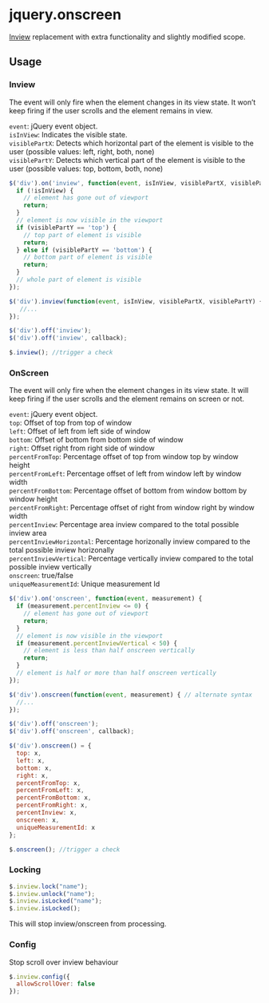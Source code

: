 # jquery.onscreen
[Inview](https://github.com/zuk/jquery.inview) replacement with extra functionality and slightly modified scope.


## Usage

### Inview

The event will only fire when the element changes in its view state. It won’t keep firing if the user scrolls and the element remains in view.

`event`: jQuery event object.    
`isInView`: Indicates the visible state.  
`visiblePartX`: Detects which horizontal part of the element is visible to the user (possible values: left, right, both, none)  
`visiblePartY`: Detects which vertical part of the element is visible to the user (possible values: top, bottom, both, none)  

```js
$('div').on('inview', function(event, isInView, visiblePartX, visiblePartY) {
  if (!isInView) {
    // element has gone out of viewport
    return;
  }
  // element is now visible in the viewport
  if (visiblePartY == 'top') {
    // top part of element is visible
    return;
  } else if (visiblePartY == 'bottom') {
    // bottom part of element is visible
    return;
  }
  // whole part of element is visible
});

$('div').inview(function(event, isInView, visiblePartX, visiblePartY) { //alternate syntax
   //...
});

$('div').off('inview');
$('div').off('inview', callback);

$.inview(); //trigger a check
```


### OnScreen

The event will only fire when the element changes in its view state. It will keep firing if the user scrolls and the element remains on screen or not.  

`event`: jQuery event object.    
`top`: Offset of top from top of window  
`left`: Offset of left from left side of window  
`bottom`: Offset of bottom from bottom side of window   
`right`: Offset right from right side of window  
`percentFromTop`: Percentage offset of top from window top by window height  
`percentFromLeft`: Percentage offset of left from window left by window width  
`percentFromBottom`: Percentage offset of bottom from window bottom by window height  
`percentFromRight`: Percentage offset of right from window right by window width  
`percentInview`: Percentage area inview compared to the total possible inview area  
`percentInviewHorizontal`: Percentage horizonally inview compared to the total possible inview horizonally    
`percentInviewVertical`: Percentage vertically inview compared to the total possible inview vertically    
`onscreen`: true/false  
`uniqueMeasurementId`: Unique measurement Id  

```js
$('div').on('onscreen', function(event, measurement) {
  if (measurement.percentInview <= 0) {
    // element has gone out of viewport
    return;
  }
  // element is now visible in the viewport
  if (measurement.percentInviewVertical < 50) {
    // element is less than half onscreen vertically
    return;
  }
  // element is half or more than half onscreen vertically
});

$('div').onscreen(function(event, measurement) { // alternate syntax
  //...
});

$('div').off('onscreen');
$('div').off('onscreen', callback);

$('div').onscreen() = { 
  top: x,  
  left: x,  
  bottom: x,  
  right: x,  
  percentFromTop: x,  
  percentFromLeft: x,  
  percentFromBottom: x,   
  percentFromRight: x, 
  percentInview: x,  
  onscreen: x,
  uniqueMeasurementId: x   
};  

$.onscreen(); //trigger a check
```

### Locking

```js
$.inview.lock("name");
$.inview.unlock("name");
$.inview.isLocked("name");
$.inview.isLocked();
```

This will stop inview/onscreen from processing.

### Config

Stop scroll over inview behaviour
```js
$.inview.config({
  allowScrollOver: false
});
```
